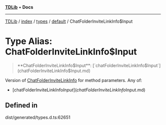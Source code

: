 [**TDLib**](../../../../../../README.md) • **Docs**

***

[TDLib](../../../../../../modules.md) / [index](../../../../../README.md) / [types](../../../README.md) / [default](../README.md) / ChatFolderInviteLinkInfo$Input

# Type Alias: ChatFolderInviteLinkInfo$Input

> **ChatFolderInviteLinkInfo$Input**: [`chatFolderInviteLinkInfo$Input`](chatFolderInviteLinkInfo$Input.md)

Version of [ChatFolderInviteLinkInfo](ChatFolderInviteLinkInfo-1.md) for method parameters.
Any of:
- [chatFolderInviteLinkInfo$Input](chatFolderInviteLinkInfo$Input.md)

## Defined in

dist/generated/types.d.ts:62651
